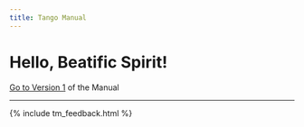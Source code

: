 ```yaml
---
title: Tango Manual
---
```



# Hello, Beatific Spirit!

[Go to Version 1](v1/index.md) of the Manual





---
{% include tm_feedback.html %}
